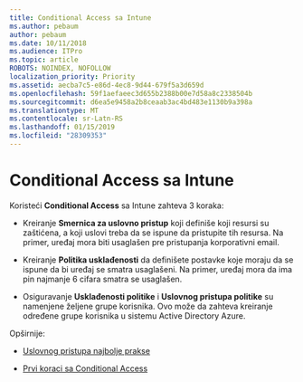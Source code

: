 ```yaml
---
title: Conditional Access sa Intune
ms.author: pebaum
author: pebaum
ms.date: 10/11/2018
ms.audience: ITPro
ms.topic: article
ROBOTS: NOINDEX, NOFOLLOW
localization_priority: Priority
ms.assetid: aecba7c5-e86d-4ec8-9d44-679f5a3d659d
ms.openlocfilehash: 59f1aefaeec3d655b2388b00e7d58a8c2338504b
ms.sourcegitcommit: d6ea5e9458a2b8ceaab3ac4bd483e1130b9a398a
ms.translationtype: MT
ms.contentlocale: sr-Latn-RS
ms.lasthandoff: 01/15/2019
ms.locfileid: "28309353"
---
```

# <a name="conditional-access-with-intune"></a>Conditional Access sa Intune

Koristeći **Conditional Access** sa Intune zahteva 3 koraka: 
  
- Kreiranje **Smernica za uslovno pristup** koji definiše koji resursi su zaštićena, a koji uslovi treba da se ispune da pristupite tih resursa. Na primer, uređaj mora biti usaglašen pre pristupanja korporativni email. 
    
- Kreiranje **Politika usklađenosti** da definišete postavke koje moraju da se ispune da bi uređaj se smatra usaglašeni. Na primer, uređaj mora da ima pin najmanje 6 cifara smatra se usaglašen. 
    
- Osiguravanje **Usklađenosti politike** i **Uslovnog pristupa politike** su namenjene željene grupe korisnika. Ovo može da zahteva kreiranje određene grupe korisnika u sistemu Active Directory Azure. 
    
Opširnije:
  
- [Uslovnog pristupa najbolje prakse](https://docs.microsoft.com/en-us/azure/active-directory/conditional-access/best-practices)
    
- [Prvi koraci sa Conditional Access](https://docs.microsoft.com/en-us/azure/active-directory/active-directory-conditional-access-azure-portal-get-started)
    

